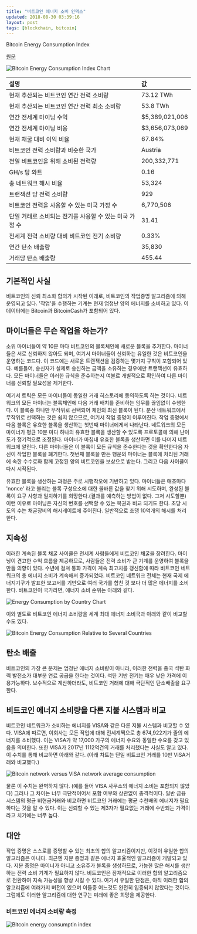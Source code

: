 ```yaml
---
title: "비트코인 에너지 소비 인덱스"
updated: 2018-08-30 03:39:16
layout: post
tags: [blockchain, bitcoin]
---
```


Bitcoin Energy Consumption Index

[원문](https://digiconomist.net/bitcoin-energy-consumption)

![Bitcoin Energy Consumption Index Chart](/images/2018/08/chart1.png)

|설명|값|
|:-|:-|
| 현재 추산되는 비트코인 연간 전력 소비랑 | 73.12 TWh |
| 현재 추산되는 비트코인 연간 전력 최소 소비량 | 53.8 TWh |
| 연간 전세계 마이닝 수익 | $5,389,021,006 |
| 연간 전세계 마이닝 비용| $3,656,073,069 |
| 현재 채굴 대비 이익 비율 | 67.84% |
| 비트코인 전력 소비량과 비슷한 국가 | Austria |
| 전일 비트코인을 위해 소비된 전력량 | 200,332,771 |
| GH/s 당 와트 | 0.16|
| 총 네트워크 해시 비율 | 53,324 |
| 트랜잭션 당 전력 소비량 | 929 |
| 비트코인 전력을 사용할 수 있는 미국 가정 수 | 6,770,506 |
| 단일 거래로 소비되는 전기를 사용할 수 있는 미국 가정 수 | 31.41 |
| 전세계 전력 소비량 대비 비트코인 전기 소비량 | 0.33% |
| 연간 탄소 배출량 | 35,830 |
| 거래당 탄소 배출량 | 455.44 |

## 기본적인 사실

비트코인의 신뢰 최소화 합의가 시작된 이래로, 비트코인의 작업증명 알고리즘에 의해 운영되고 있다.  '작업'을 수행하는 기계는 현재 엄청난 양의 에너지를 소비하고 있다. 이 데이터에는 Bitcoin과 BitcoinCash가 포함되어 있다. 

## 마이너들은 무슨 작업을 하는가?

소위 마이너들이 약 10분 마다 비트코인의 블록체인에 새로운 블록을 추가한다. 마이너들은 서로 신뢰하지 않아도 되며, 여기서 마이너들이 신뢰하는 유일한 것은 비트코인을 운영하는 코드다. 이 코드에는 새로운 트랜잭션을 검증하는 몇가지 규칙이 포함되어 있다. 예를들어, 송신자가 실제로 송신하는 금액을 소유하는 경우에만 트랜잭션이 유효하다. 모든 마이너들은 이러한 규칙을 준수하는지 여불르 개별적으로 확인하여 다른 마이너를 신뢰할 필요성을 제거한다.

여기서 트릭은 모든 마이너들이 동일한 거래 히스토리에 동의하도록 하는 것이다. 네트워크의 모든 마이너는 블록체인에 다음 거래 배치를 준비하는 임무를 끊임없이 수행한다. 이 블록중 하나만 무작위로 선택되어 체인의 최신 블록이 된다. 분산 네트워크에서 무작위로 선택하는 것은 쉽지 않으므로, 여기서 작업 증명이 이루어진다. 작업 증명에서 다음 블록은 유효한 블록을 생산하는 첫번째 마이너에게서 나타난다. 네트워크의 모든 마이너가 평균 10분 마다 하나의 유효한 블록을 생산할 수 있도록 프로토콜에 의해 난이도가 정기적으로 조정된다. 마이너가 마침내 유효한 블록을 생산하면 이를 나머지 네트워크에 알린다. 다른 마이너들은 이 블록이 모든 규칙을 준수한다는 것을 확인한다음 자신이 작업한 블록을 폐기한다. 첫번째 블록을 만든 행운의 마이너는 블록에 처리된 거래에 속한 수수료화 함께 고정된 양의 비트코인을 보상으로 받는다. 그리고 다음 사이클이 다시 시작된다.

유효한 블록을 생산하는 과정은 주로 시행착오에 기반하고 있다. 마이너들은 매초마다 'nonce' 라고 불리는 블록 구성요소에 대한 올바른 값을 찾기 위해 시도하며, 완성된 블록이 요구 사항과 일치하기를 희망한다.(결과를 예측하는 방법이 없다. 그저 시도할뿐) 이런 이유로 마이닝은 자신의 번호를 선택할 수 있는 복권과 비교 되기도 한다. 초당 시도의 수는 채굴장비의 해시레이트에 주어진다. 일반적으로 초댕 10억개의 해시를 처리한다.

## 지속성

이러한 계속된 블록 채굴 사이클은 전세계 사람들에게 비트코인 채굴을 장려한다. 마이닝이 견고한 수익 흐름을 제공하므로, 사람들은 전력 소비가 큰 기계를 운영하여 블록을 만들 의향이 있다. 수년에 걸쳐 통화 가격이 계속 최고치를 갱신함에 따라 비트코인 네트워크의 총 에너지 소비가 계속해서 증가되었다. 비트코인 네트워크 전체는 현재 국제 에너지기구가 발표한 보고서를 기반으로 여러 국가를 합친 것 보다 더 많은 에너지를 소비한다. 비트코인이 국가라면, 에너지 소비 순위는 아래와 같다.

![Energy Consumption by Country Chart](/images/2018/08/chart2.png)

이와 별도로 비트코인 에너지 소비량을 세계 최대 에너지 소비국과 아래와 같이 비교할 수도 있다.

![Bitcoin Energy Consumption Relative to Several Countries](/images/2018/08/chart3.png)

## 탄소 배출

비트코인의 가장 큰 문제는 엄청난 에너지 소비량이 아니라, 이러한 전력을 중국 석탄 화력 발전소가 대부분 연료 공급을 한다는 것이다. 석탄 기반 전기는 매우 낮은 가격에 이용가능하다. 보수적으로 계산하더라도, 비트코인 거래에 대해 극단적인 탄소배출을 요구한다.

## 비트코인 에너지 소비량을 다른 지불 시스템과 비교

비트코인 네트워크가 소비하는 에너지를 VISA와 같은 다른 지불 시스템과 비교할 수 있다. VISA에 따르면, 이회사는 모든 작업에 대해 전세계쩍으로 총 674,922기가 줄의 에너지를 소비했다. 이는 VISA가 약 17,000 가구의 에너지 수요와 동일한 수요를 갖고 있음을 의미한다.  또한 VISA가 2017년 1112억건의 거래를 처리했다는 사실도 알고 있다. 이 수치를 통해 비교하면 아래와 같다. (아래 차트는 단일 비트코인 거래를 10만 VISA거래와 비교했다.)

![Bitcoin network versus VISA network average consumption](/images/2018/08/chart4.png)

물론 이 수치는 완벽하지 않다. (예를 들어 VISA 사무소의 에너지 소비는 포함되지 않았다) 그러나 그 차이는 너무 극단적이어서 포함 여부와 상관없이 충격적이다. 일반 금융 시스템의 평균 비현금거래와 비교하면 비트코인 거래에는 평균 수천배의 에너지가 필요하다는 것을 알 수 있다.  이는 신뢰할 수 있는 제3자가 필요없는 거래에 수반되는 가격이라고 치기에는 너무 높다.

## 대안

작업 증명은 스스로를 증명할 수 있는 최초의 합의 알고리즘이지만, 이것이 유일한 합의 알고리즘은 아니다. 최근엔 지분 증명과 같은 에너지 효율적인 알고리즘이 개발되고 있다. 지분 증명은 마이너가 아니고 소유주가 블록을 생성하므로, 가능한 많은 해시를 생산하는 전력 소비 기계가 필요하지 않다. 비트코인은 잠재적으로 이러한 합의 알고리즘으로 전환하여 지속 가능성을 향상 시킬 수 있다. 여기서 유일한 단점은, 아직 이러한 합의 알고리즘에 여러가지 버전이 있으며 이들중 어느것도 완전히 입증되지 않았다는 것이다. 그럼에도 이러한 알고리즘에 대한 연구는 미래에 좋은 희망을 제공한다.

### 비트코인 에너지 소비량 측정

![Bitcoin energy consumptin index](https://digiconomist.net/wp-content/uploads/2018/03/info-bitcoin-energy-consumption-v2.png)



